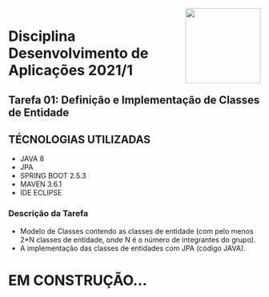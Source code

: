 <img width="150" height="150" align="right" src="https://upload.wikimedia.org/wikipedia/pt/4/47/UFF_bras%C3%A3o.png">



# Disciplina Desenvolvimento de Aplicações 2021/1

## Tarefa 01: Definição e Implementação de Classes de Entidade

## TÉCNOLOGIAS UTILIZADAS

- JAVA 8
- JPA
- SPRING BOOT 2.5.3
- MAVEN 3.6.1
- IDE ECLIPSE

### Descrição da Tarefa

<p align="justify">

- Modelo de Classes contendo as classes de entidade (com pelo menos 2*N classes de entidade, onde N é o número de integrantes do grupo).
- A implementação das classes de entidades com JPA (código JAVA).
  
</p>

# EM CONSTRUÇÃO...
